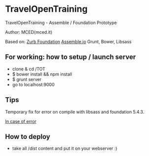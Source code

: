 # TravelOpenTraining

TravelOpenTraining - Assemble / Foundation Prototype

Author: MCED(mced.it)

Based on: 
[Zurb Foundation](http://foundation.zurb.com)
[Assemble.io](http://assemble.io)
Grunt, Bower, Libsass

## For working: how to setup / launch server

- clone & cd /TOT
- $ bower install && npm install
- $ grunt server 
- go to localhost:9000

## Tips

 Temporary fix for error on compile with libsass and foundation 5.4.3.

 [In case of error](https://github.com/olefredrik/FoundationPress/commit/b33298b76826df9015954f89cee30cad8033d3cc)


## How to deploy

- take all /dist content and put it on your webserver :)